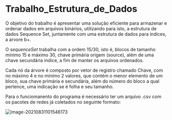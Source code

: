 # Trabalho_Estrutura_de_Dados

O objetivo do trabalho é apresentar uma solução eficiente para armazenar e ordenar dados em arquivos binários, utilizando para isto, a estrutura de dados Sequence Set, juntamente com uma estrutura de dados para índices, a arvore b+.

O *sequenceSet* trabalha com a ordem 15/30, isto é, blocos de tamanho mínimo 15 e máximo 30, chave primária origem (source), além de uma chave secundária índice, a fim de manter os arquivos ordenados.

Cada nó da árvore é composto por vetor de registro chamado Chave, com no máximo 4 e no mínimo 2 valores, que contém o menor elemento de um bloco, sua chave primária e secundária, além do número do bloco a qual pertence, uma indicação se é folha e seu tamanho.

Para o funciomanento do programa é necessário ter um arquivo .csv com os pacotes de redes já coletados no seguinte formato:

![image-20210831101546173](C:\Users\Administrator\AppData\Roaming\Typora\typora-user-images\image-20210831101546173.png)

